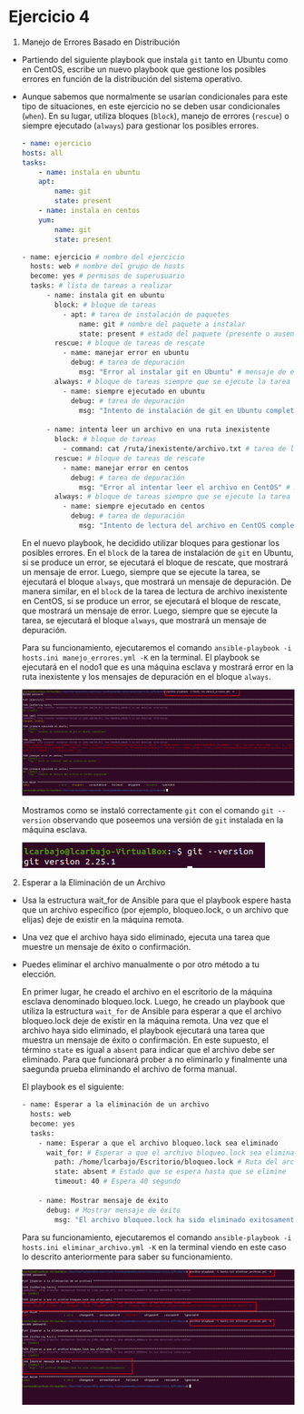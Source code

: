 # Ejercicio 4

1. Manejo de Errores Basado en Distribución
  - Partiendo del siguiente playbook que instala ``git`` tanto en Ubuntu como en CentOS, escribe un nuevo playbook que gestione los posibles errores en función de la distribución del sistema operativo.
  - Aunque sabemos que normalmente se usarían condicionales para este tipo de situaciones, en este ejercicio no se deben usar condicionales (``when``). En su lugar, utiliza bloques (``block``), manejo de errores (``rescue``) o siempre ejecutado (``always``) para gestionar los posibles errores.

    ```yaml
    - name: ejercicio
    hosts: all
    tasks:
        - name: instala en ubuntu
        apt:
            name: git
            state: present
        - name: instala en centos
        yum: 
            name: git
            state: present
    ```

    ```bash
    - name: ejercicio # nombre del ejercicio
      hosts: web # nombre del grupo de hosts
      become: yes # permisos de superusuario
      tasks: # lista de tareas a realizar
          - name: instala git en ubuntu 
            block: # bloque de tareas
              - apt: # tarea de instalación de paquetes
                  name: git # nombre del paquete a instalar
                  state: present # estado del paquete (presente o ausente)
            rescue: # bloque de tareas de rescate
              - name: manejar error en ubuntu 
                debug: # tarea de depuración
                  msg: "Error al instalar git en Ubuntu" # mensaje de error
            always: # bloque de tareas siempre que se ejecute la tarea
              - name: siempre ejecutado en ubuntu
                debug: # tarea de depuración
                  msg: "Intento de instalación de git en Ubuntu completado" # mensaje de depuración

          - name: intenta leer un archivo en una ruta inexistente
            block: # bloque de tareas
              - command: cat /ruta/inexistente/archivo.txt # tarea de lectura de archivo inexistente 
            rescue: # bloque de tareas de rescate
              - name: manejar error en centos
                debug: # tarea de depuración
                  msg: "Error al intentar leer el archivo en CentOS" # mensaje de error
            always: # bloque de tareas siempre que se ejecute la tarea
              - name: siempre ejecutado en centos 
                debug: # tarea de depuración
                  msg: "Intento de lectura del archivo en CentOS completado" # mensaje de depuración
    ```

    En el nuevo playbook, he decidido utilizar bloques para gestionar los posibles errores. En el `block` de la tarea de instalación de `git` en Ubuntu, si se produce un error, se ejecutará el bloque de rescate, que mostrará un mensaje de error. Luego, siempre que se ejecute la tarea, se ejecutará el bloque `always`, que mostrará un mensaje de depuración. De manera similar, en el `block` de la tarea de lectura de archivo inexistente en CentOS, si se produce un error, se ejecutará el bloque de rescate, que mostrará un mensaje de error. Luego, siempre que se ejecute la tarea, se ejecutará el bloque `always`, que mostrará un mensaje de depuración.

    Para su funcionamiento, ejecutaremos el comando `ansible-playbook -i hosts.ini manejo_errores.yml -K` en la terminal. El playbook se ejecutará en el nodo1 que es una máquina esclava y mostrará error en la ruta inexistente y los mensajes de depuración en el bloque `always`.

    ![Captura sobre el código](../../datos/Ejercicio04/parte%201%20errores%20block.png)

    Mostramos como se instaló correctamente `git` con el comando `git --version` observando que poseemos una versión de `git` instalada en la máquina esclava.

    ![Captura sobre el código](../../datos/Ejercicio04/git%20instalado.png)


2. Esperar a la Eliminación de un Archivo

  - Usa la estructura wait_for de Ansible para que el playbook espere hasta que un archivo específico (por ejemplo, bloqueo.lock, o un archivo que elijas) deje de existir en la máquina remota.
  - Una vez que el archivo haya sido eliminado, ejecuta una tarea que muestre un mensaje de éxito o confirmación.
  - Puedes eliminar el archivo manualmente o por otro método a tu elección.

    En primer lugar, he creado el archivo en el escritorio de la máquina esclava denominado bloqueo.lock. Luego, he creado un playbook que utiliza la estructura `wait_for` de Ansible para esperar a que el archivo bloqueo.lock deje de existir en la máquina remota. Una vez que el archivo haya sido eliminado, el playbook ejecutará una tarea que muestra un mensaje de éxito o confirmación. En este supuesto, el término `state` es igual a `absent` para indicar que el archivo debe ser eliminado. Para que funcionará prober a no eliminarlo y finalmente una saegunda prueba eliminando el archivo de forma manual.

    El playbook es el siguiente:

    ```bash
    - name: Esperar a la eliminación de un archivo
      hosts: web
      become: yes
      tasks:
        - name: Esperar a que el archivo bloqueo.lock sea eliminado
          wait_for: # Esperar a que el archivo bloqueo.lock sea eliminado
            path: /home/lcarbajo/Escritorio/bloqueo.lock # Ruta del archivo
            state: absent # Estado que se espera hasta que se elimine
            timeout: 40 # Espera 40 segundo

        - name: Mostrar mensaje de éxito
          debug: # Mostrar mensaje de éxito
            msg: "El archivo bloqueo.lock ha sido eliminado exitosamente" # Mensaje de éxito
    ```

    Para su funcionamiento, ejecutaremos el comando `ansible-playbook -i hosts.ini eliminar_archivo.yml -K` en la terminal viendo en este caso lo descrito anteriormente para saber su funcionamiento.

    ![Captura sobre el código](../../datos/Ejercicio04/al%20no%20eliminar%20y%20al%20eliminar.png)

